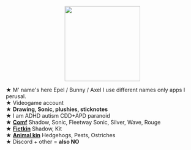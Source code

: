 <p align="center">
<img src="https://media.discordapp.net/attachments/1196764336656502797/1232701237086916669/Untitled84_20240424213419.png?ex=662a69fd&is=6629187d&hm=f68f73f9b6eb1bd5827029199dcbceede57ddcc14b492f935ffdbc414aa451f4&"<width="197" height="197">
</p>

★ M' name's here Epel / Bunny / Axel I use different names only apps I perusal.
\
★ Videogame account
\
★ **Drawing, Sonic, plushies, sticknotes**
\
★ I am ADHD autism CDD+APD paranoid
\
★ [**Comf**](!) Shadow, Sonic, Fleetway Sonic, Silver, Wave, Rouge
\
★ [**Fictkin**](!) Shadow, Kit
\
★ [**Animal kin**](!) Hedgehogs, Pests, Ostriches
\
★ Discord + other = **also NO**
